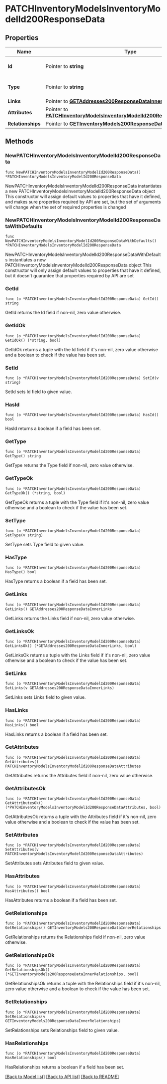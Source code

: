 # PATCHInventoryModelsInventoryModelId200ResponseData

## Properties

Name | Type | Description | Notes
------------ | ------------- | ------------- | -------------
**Id** | Pointer to **string** | The resource&#39;s id | [optional] 
**Type** | Pointer to **string** | The resource&#39;s type | [optional] [default to "inventory_models"]
**Links** | Pointer to [**GETAddresses200ResponseDataInnerLinks**](GETAddresses200ResponseDataInnerLinks.md) |  | [optional] 
**Attributes** | Pointer to [**PATCHInventoryModelsInventoryModelId200ResponseDataAttributes**](PATCHInventoryModelsInventoryModelId200ResponseDataAttributes.md) |  | [optional] 
**Relationships** | Pointer to [**GETInventoryModels200ResponseDataInnerRelationships**](GETInventoryModels200ResponseDataInnerRelationships.md) |  | [optional] 

## Methods

### NewPATCHInventoryModelsInventoryModelId200ResponseData

`func NewPATCHInventoryModelsInventoryModelId200ResponseData() *PATCHInventoryModelsInventoryModelId200ResponseData`

NewPATCHInventoryModelsInventoryModelId200ResponseData instantiates a new PATCHInventoryModelsInventoryModelId200ResponseData object
This constructor will assign default values to properties that have it defined,
and makes sure properties required by API are set, but the set of arguments
will change when the set of required properties is changed

### NewPATCHInventoryModelsInventoryModelId200ResponseDataWithDefaults

`func NewPATCHInventoryModelsInventoryModelId200ResponseDataWithDefaults() *PATCHInventoryModelsInventoryModelId200ResponseData`

NewPATCHInventoryModelsInventoryModelId200ResponseDataWithDefaults instantiates a new PATCHInventoryModelsInventoryModelId200ResponseData object
This constructor will only assign default values to properties that have it defined,
but it doesn't guarantee that properties required by API are set

### GetId

`func (o *PATCHInventoryModelsInventoryModelId200ResponseData) GetId() string`

GetId returns the Id field if non-nil, zero value otherwise.

### GetIdOk

`func (o *PATCHInventoryModelsInventoryModelId200ResponseData) GetIdOk() (*string, bool)`

GetIdOk returns a tuple with the Id field if it's non-nil, zero value otherwise
and a boolean to check if the value has been set.

### SetId

`func (o *PATCHInventoryModelsInventoryModelId200ResponseData) SetId(v string)`

SetId sets Id field to given value.

### HasId

`func (o *PATCHInventoryModelsInventoryModelId200ResponseData) HasId() bool`

HasId returns a boolean if a field has been set.

### GetType

`func (o *PATCHInventoryModelsInventoryModelId200ResponseData) GetType() string`

GetType returns the Type field if non-nil, zero value otherwise.

### GetTypeOk

`func (o *PATCHInventoryModelsInventoryModelId200ResponseData) GetTypeOk() (*string, bool)`

GetTypeOk returns a tuple with the Type field if it's non-nil, zero value otherwise
and a boolean to check if the value has been set.

### SetType

`func (o *PATCHInventoryModelsInventoryModelId200ResponseData) SetType(v string)`

SetType sets Type field to given value.

### HasType

`func (o *PATCHInventoryModelsInventoryModelId200ResponseData) HasType() bool`

HasType returns a boolean if a field has been set.

### GetLinks

`func (o *PATCHInventoryModelsInventoryModelId200ResponseData) GetLinks() GETAddresses200ResponseDataInnerLinks`

GetLinks returns the Links field if non-nil, zero value otherwise.

### GetLinksOk

`func (o *PATCHInventoryModelsInventoryModelId200ResponseData) GetLinksOk() (*GETAddresses200ResponseDataInnerLinks, bool)`

GetLinksOk returns a tuple with the Links field if it's non-nil, zero value otherwise
and a boolean to check if the value has been set.

### SetLinks

`func (o *PATCHInventoryModelsInventoryModelId200ResponseData) SetLinks(v GETAddresses200ResponseDataInnerLinks)`

SetLinks sets Links field to given value.

### HasLinks

`func (o *PATCHInventoryModelsInventoryModelId200ResponseData) HasLinks() bool`

HasLinks returns a boolean if a field has been set.

### GetAttributes

`func (o *PATCHInventoryModelsInventoryModelId200ResponseData) GetAttributes() PATCHInventoryModelsInventoryModelId200ResponseDataAttributes`

GetAttributes returns the Attributes field if non-nil, zero value otherwise.

### GetAttributesOk

`func (o *PATCHInventoryModelsInventoryModelId200ResponseData) GetAttributesOk() (*PATCHInventoryModelsInventoryModelId200ResponseDataAttributes, bool)`

GetAttributesOk returns a tuple with the Attributes field if it's non-nil, zero value otherwise
and a boolean to check if the value has been set.

### SetAttributes

`func (o *PATCHInventoryModelsInventoryModelId200ResponseData) SetAttributes(v PATCHInventoryModelsInventoryModelId200ResponseDataAttributes)`

SetAttributes sets Attributes field to given value.

### HasAttributes

`func (o *PATCHInventoryModelsInventoryModelId200ResponseData) HasAttributes() bool`

HasAttributes returns a boolean if a field has been set.

### GetRelationships

`func (o *PATCHInventoryModelsInventoryModelId200ResponseData) GetRelationships() GETInventoryModels200ResponseDataInnerRelationships`

GetRelationships returns the Relationships field if non-nil, zero value otherwise.

### GetRelationshipsOk

`func (o *PATCHInventoryModelsInventoryModelId200ResponseData) GetRelationshipsOk() (*GETInventoryModels200ResponseDataInnerRelationships, bool)`

GetRelationshipsOk returns a tuple with the Relationships field if it's non-nil, zero value otherwise
and a boolean to check if the value has been set.

### SetRelationships

`func (o *PATCHInventoryModelsInventoryModelId200ResponseData) SetRelationships(v GETInventoryModels200ResponseDataInnerRelationships)`

SetRelationships sets Relationships field to given value.

### HasRelationships

`func (o *PATCHInventoryModelsInventoryModelId200ResponseData) HasRelationships() bool`

HasRelationships returns a boolean if a field has been set.


[[Back to Model list]](../README.md#documentation-for-models) [[Back to API list]](../README.md#documentation-for-api-endpoints) [[Back to README]](../README.md)


